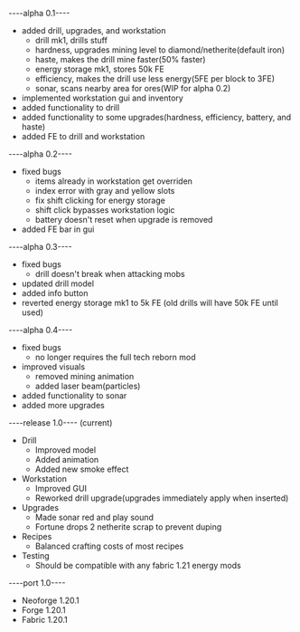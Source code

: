 ----alpha 0.1---- 
 - added drill, upgrades, and workstation
   - drill mk1, drills stuff
   - hardness, upgrades mining level to diamond/netherite(default iron)
   - haste, makes the drill mine faster(50% faster)
   - energy storage mk1, stores 50k FE
   - efficiency, makes the drill use less energy(5FE per block to 3FE)
   - sonar, scans nearby area for ores(WIP for alpha 0.2)
 - implemented workstation gui and inventory
 - added functionality to drill
 - added functionality to some upgrades(hardness, efficiency, battery, and haste)
 - added FE to drill and workstation

----alpha 0.2----
 - fixed bugs
   - items already in workstation get overriden
   - index error with gray and yellow slots
   - fix shift clicking for energy storage
   - shift click bypasses workstation logic
   - battery doesn't reset when upgrade is removed
 - added FE bar in gui

----alpha 0.3---- 
 - fixed bugs
   - drill doesn't break when attacking mobs
 - updated drill model
 - added info button
 - reverted energy storage mk1 to 5k FE (old drills will have 50k FE until used)

----alpha 0.4---- 
 - fixed bugs
   - no longer requires the full tech reborn mod
 - improved visuals
   - removed mining animation
   - added laser beam(particles)
 - added functionality to sonar
 - added more upgrades

----release 1.0---- (current)
 - Drill
   - Improved model
   - Added animation
   - Added new smoke effect
 - Workstation
   - Improved GUI
   - Reworked drill upgrade(upgrades immediately apply when inserted)
 - Upgrades
   - Made sonar red and play sound
   - Fortune drops 2 netherite scrap to prevent duping
 - Recipes
   - Balanced crafting costs of most recipes 
 - Testing
   - Should be compatible with any fabric 1.21 energy mods 

----port 1.0----
 - Neoforge 1.20.1
 - Forge 1.20.1
 - Fabric 1.20.1